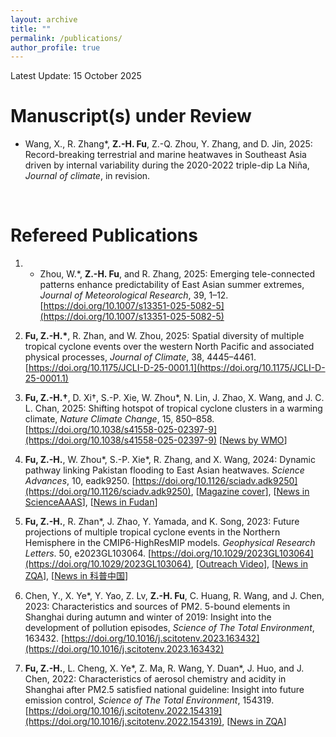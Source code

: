 ```yaml
---
layout: archive
title: ""
permalink: /publications/
author_profile: true
---
```


Latest Update: 15 October 2025

Manuscript(s) under Review
======
* Wang, X., R. Zhang\*, **Z.-H. Fu**, Z.-Q. Zhou, Y. Zhang, and D. Jin, 2025: Record-breaking terrestrial and marine heatwaves in Southeast Asia driven by internal variability during the 2020-2022 triple-dip La Niña, *Journal of climate*, in revision.

<br>

Refereed Publications
======
1. * Zhou, W.\*, **Z.-H. Fu**, and R. Zhang, 2025: Emerging tele-connected patterns enhance predictability of East Asian summer extremes, *Journal of Meteorological Research*, 39, 1–12. [https://doi.org/10.1007/s13351-025-5082-5](https://doi.org/10.1007/s13351-025-5082-5)

1. **Fu, Z.-H.\***, R. Zhan, and W. Zhou, 2025: Spatial diversity of multiple tropical cyclone events over the western North Pacific and associated physical processes, *Journal of Climate*, 38, 4445–4461. [https://doi.org/10.1175/JCLI-D-25-0001.1](https://doi.org/10.1175/JCLI-D-25-0001.1)
  
1. **Fu, Z.-H.†**, D. Xi†, S.-P. Xie, W. Zhou\*, N. Lin, J. Zhao, X. Wang, and J. C. L. Chan, 2025: Shifting hotspot of tropical cyclone clusters in a warming climate, *Nature Climate Change*, 15, 850–858. [https://doi.org/10.1038/s41558-025-02397-9](https://doi.org/10.1038/s41558-025-02397-9) [[News by WMO](https://wmo.int/media/magazine-article/north-atlantic-faces-more-hurricane-clusters-climate-warms)]
  
1. **Fu, Z.-H.**, W. Zhou\*, S.-P. Xie\*, R. Zhang, and X. Wang, 2024: Dynamic pathway linking Pakistan flooding to East Asian heatwaves.  *Science Advances*, 10, eadk9250. [https://doi.org/10.1126/sciadv.adk9250](https://doi.org/10.1126/sciadv.adk9250), [[Magazine cover](https://www.science.org/toc/sciadv/10/17)], [[News in ScienceAAAS](https://mp.weixin.qq.com/s/dqmqV2ZevYTttXfibBjWPQ)], [[News in Fudan](https://news.fudan.edu.cn/2024/0514/c2463a140578/page.htm)]
   
1. **Fu, Z.-H.**, R. Zhan\*, J. Zhao, Y. Yamada, and K. Song, 2023: Future projections of multiple tropical cyclone events in the Northern Hemisphere in the CMIP6-HighResMIP models. *Geophysical Research Letters*. 50, e2023GL103064. [https://doi.org/10.1029/2023GL103064](https://doi.org/10.1029/2023GL103064), [[Outreach Video](https://www.bilibili.com/video/BV1jc411F7Eg?t=42.3)], [[News in ZQA](https://mp.weixin.qq.com/s/7mvznfFJ3zn-YFXVp8Q2Kw)], [[News in 科普中国](https://mp.weixin.qq.com/s/COepkUXJVaRqJl3piDYbeg)]

1. Chen, Y., X. Ye*, Y. Yao, Z. Lv, **Z.-H. Fu**, C. Huang, R. Wang, and J. Chen, 2023: Characteristics and sources of PM2. 5-bound elements in Shanghai during autumn and winter of 2019: Insight into the development of pollution episodes, <i>Science of The Total Environment</i>, 163432. [https://doi.org/10.1016/j.scitotenv.2023.163432](https://doi.org/10.1016/j.scitotenv.2023.163432)

1. **Fu, Z.-H.**, L. Cheng, X. Ye\*, Z. Ma, R. Wang, Y. Duan\*, J. Huo, and J. Chen, 2022: Characteristics of aerosol chemistry and acidity in Shanghai after PM2.5 satisfied national guideline: Insight into future emission control, *Science of The Total Environment*, 154319. [https://doi.org/10.1016/j.scitotenv.2022.154319](https://doi.org/10.1016/j.scitotenv.2022.154319), [[News in ZQA](https://mp.weixin.qq.com/s/SDDta5D2V5ApiQN0eOCOFQ)]


